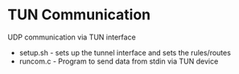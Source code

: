 # TUN Communication

UDP communication via TUN interface

 * setup.sh - sets up the tunnel interface and sets the rules/routes
 * runcom.c - Program to send data from stdin via TUN device
